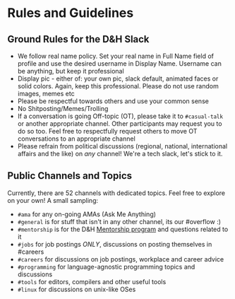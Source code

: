 # Rules and Guidelines

## Ground Rules for the D&H Slack

* We follow real name policy. Set your real name in Full Name field of profile and use the desired username in Display Name. Username can be anything, but keep it professional
* Display pic - either of: your own pic, slack default, animated faces or solid colors. Again, keep this professional. Please do not use random images, memes etc
* Please be respectful towards others and use your common sense
* No Shitposting/Memes/Trolling
* If a conversation is going Off-topic (OT), please take it to `#casual-talk` or another appropriate channel. Other participants may request you to do so too. Feel free to respectfully request others to move OT conversations to an appropriate channel
* Please refrain from political discussions (regional, national, international affairs and the like) on *any* channel! We're a tech slack, let's stick to it. 

## Public Channels and Topics
Currently, there are 52 channels with dedicated topics. Feel free to explore on your own! A small sampling:

* `#ama` for any on-going AMAs (Ask Me Anything)
* `#general` is for stuff that isn't in any other channel, its our #overflow :)
* `#mentorship` is for the D&H [Mentorship program](https://github.com/code-together/mentorship) and questions related to it
* `#jobs` for job postings *ONLY*, discussions on posting themselves in #careers
* `#careers` for discussions on job postings, workplace and career advice
* `#programming` for language-agnostic programming topics and discussions
* `#tools` for editors, compilers and other useful tools
* `#linux` for discussions on unix-like OSes
